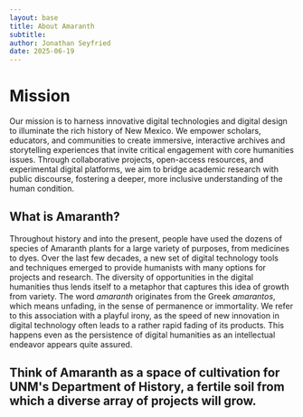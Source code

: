 ```yaml
---
layout: base
title: About Amaranth
subtitle: 
author: Jonathan Seyfried
date: 2025-06-19
---
```


# Mission
Our mission is to harness innovative digital technologies and digital design to illuminate the rich history of New Mexico. We empower scholars, educators, and communities to create immersive, interactive archives and storytelling experiences that invite critical engagement with core humanities issues. Through collaborative projects, open-access resources, and experimental digital platforms, we aim to bridge academic research with public discourse, fostering a deeper, more inclusive understanding of the human condition.

## What is Amaranth?
Throughout history and into the present, people have used the dozens of species of Amaranth plants for a large variety of purposes, from medicines to dyes. Over the last few decades, a new set of digital technology tools and techniques emerged to provide humanists with many options for projects and research. The diversity of opportunities in the digital humanities thus lends itself to a metaphor that captures this idea of growth from variety. The word _amaranth_ originates from the Greek _amarantos_, which means unfading, in the sense of permanence or immortality. We refer to this association with a playful irony, as the speed of new innovation in digital technology often leads to a rather rapid fading of its products. This happens even as the persistence of digital humanities as an intellectual endeavor appears quite assured. 

## Think of Amaranth as a space of cultivation for UNM's Department of History, a fertile soil from which a diverse array of projects will grow. 
<br><br>
